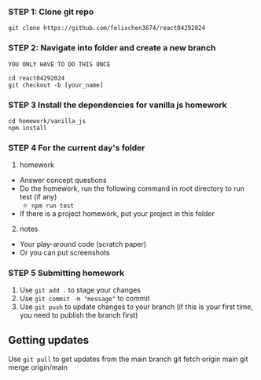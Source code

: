 ### STEP 1: Clone git repo
```
git clone https://github.com/felixchen3674/react04292024
```

### STEP 2: Navigate into folder and create a new branch 
`YOU ONLY HAVE TO DO THIS ONCE`
```
cd react04292024
git checkout -b [your_name]
```

### STEP 3 Install the dependencies for vanilla js homework
```
cd homework/vanilla_js
npm install
```

### STEP 4 For the current day's folder
1. homework
* Answer concept questions
* Do the homework, run the following command in root directory to run test (if any)
    *    ```npm run test```
* If there is a project homework, put your project in this folder
    
2. notes
* Your play-around code (scratch paper)
* Or you can put screenshots  

### STEP 5 Submitting homework
1. Use `git add .` to stage your changes
2. Use `git commit -m "message"` to commit
3. Use `git push` to update changes to your branch (if this is your first time, you need to publish the branch first)

## Getting updates 
Use `git pull` to get updates from the main branch
git fetch origin main
git merge origin/main